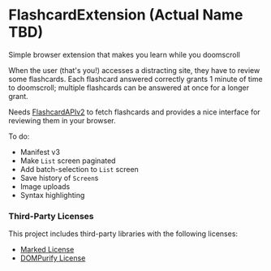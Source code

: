 # FlashcardExtension (Actual Name TBD) #

Simple browser extension that makes you learn while you doomscroll 


When the user (that's you!) accesses a distracting site, they have to review some flashcards. Each flashcard answered correctly grants 1 minute of time to doomscroll; multiple flashcards can be answered at once for a longer grant.

Needs [FlashcardAPIv2](https://github.com/blobsey/FlashcardAPIv2) to fetch flashcards and provides a nice interface for reviewing them in your browser.

To do:

- Manifest v3
- Make `List` screen paginated
- Add batch-selection to `List` screen
- Save history of `Screen`s
- Image uploads
- Syntax highlighting


### Third-Party Licenses ###
This project includes third-party libraries with the following licenses:
- [Marked License](./licenses/marked-12.0.2-LICENSE.md)
- [DOMPurify License](./licenses/DOMPurify-3.1.5-LICENSE)